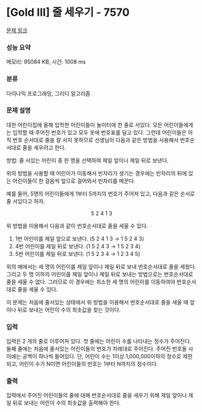 # [Gold III] 줄 세우기 - 7570 

[문제 링크](https://www.acmicpc.net/problem/7570) 

### 성능 요약

메모리: 95084 KB, 시간: 1008 ms

### 분류

다이나믹 프로그래밍, 그리디 알고리즘

### 문제 설명

<p>대한 어린이집에 올해 입학한 어린이들이 놀이터에 한 줄로 서있다. 모든 어린이들에게는 입학할 때 주어진 번호가 있고 모두 옷에 번호표를 달고 있다. 그런데 어린이들은 아직 번호 순서대로 줄을 잘 서지 못하므로 선생님이 다음과 같은 방법을 사용해서 번호순서대로 줄을 세우려고 한다.</p>

<p>방법: 줄 서있는 어린이 중 한 명을 선택하여 제일 앞이나 제일 뒤로 보낸다.</p>

<p>위의 방법을 사용할 때 어린이가 이동해서 빈자리가 생기는 경우에는 빈자리의 뒤에 있는 어린이들이 한 걸음씩 앞으로 걸어와서 빈자리를 메꾼다.</p>

<p>예를 들어, 5명의 어린이들에게 1부터 5까지의 번호가 주어져 있고, 다음과 같은 순서로 줄 서있다고 하자. </p>

<p style="text-align: center;">5 2 4 1 3</p>

<p>위 방법을 이용해서 다음과 같이 번호순서대로 줄을 세울 수 있다. </p>

<ol>
	<li>1번 어린이를 제일 앞으로 보낸다. (5 2 4 1 3 → 1 5 2 4 3)</li>
	<li>4번 어린이를 제일 뒤로 보낸다. (1 5 2 4 3 → 1 5 2 3 4)</li>
	<li>5번 어린이를 제일 뒤로 보낸다. (1 5 2 3 4 → 1 2 3 4 5)</li>
</ol>

<p>위의 예에서는 세 명의 어린이를 제일 앞이나 제일 뒤로 보내 번호순서대로 줄을 세웠다. 그리고 두 명 이하의 어린이를 제일 앞이나 제일 뒤로 보내는 방법으로는 번호순서대로 줄을 세울 수 없다. 그러므로 이 경우에는 최소한 세 명의 어린이를 이동하여야 번호순서대로 줄을 세울 수 있다.</p>

<p>이 문제는 처음에 줄서있는 상태에서 위 방법을 이용해서 번호순서대로 줄을 세울 때 앞이나 뒤로 보내는 어린이 수의 최솟값을 찾는 것이다.</p>

### 입력 

 <p>입력은 2 개의 줄로 이루어져 있다. 첫 줄에는 어린이 수를 나타내는 정수가 주어진다. 둘째 줄에는 처음에 줄서있는 어린이들의 번호가 차례대로 주어진다. 주어진 번호들 사이에는 공백이 하나씩 들어있다. 단, 어린이 수는 1이상 1,000,000이하의 정수로 제한되고, 어린이 수가 N이면 어린이들의 번호는 1부터 N까지의 정수이다.</p>

### 출력 

 <p>입력에서 주어진 어린이들의 줄에 대해 번호순서대로 줄을 세우기 위해 제일 앞이나 제일 뒤로 보내는 어린이 수의 최솟값을 출력해야 한다.</p>

